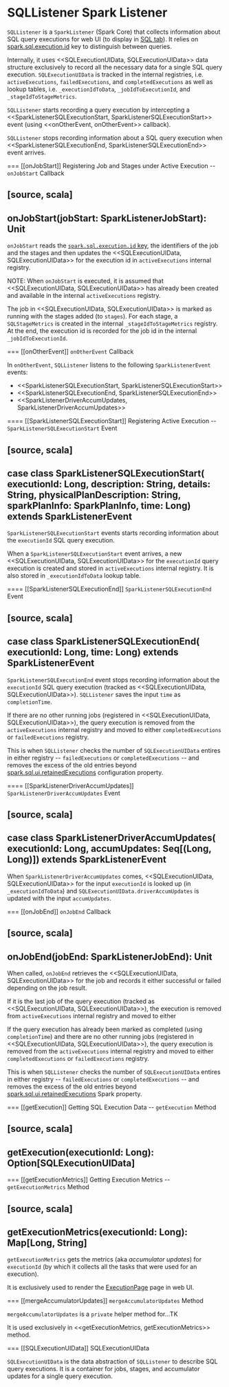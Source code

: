 # SQLListener Spark Listener

`SQLListener` is a `SparkListener` (Spark Core) that collects information about SQL query executions for web UI (to display in [SQL tab](SQLTab.md)). It relies on [spark.sql.execution.id](SQLExecution.md#spark.sql.execution.id) key to distinguish between queries.

Internally, it uses <<SQLExecutionUIData, SQLExecutionUIData>> data structure exclusively to record all the necessary data for a single SQL query execution. `SQLExecutionUIData` is tracked in the internal registries, i.e. `activeExecutions`, `failedExecutions`, and `completedExecutions` as well as lookup tables, i.e. `_executionIdToData`, `_jobIdToExecutionId`, and `_stageIdToStageMetrics`.

`SQLListener` starts recording a query execution by intercepting a <<SparkListenerSQLExecutionStart, SparkListenerSQLExecutionStart>> event (using <<onOtherEvent, onOtherEvent>> callback).

`SQLListener` stops recording information about a SQL query execution when <<SparkListenerSQLExecutionEnd, SparkListenerSQLExecutionEnd>> event arrives.

=== [[onJobStart]] Registering Job and Stages under Active Execution -- `onJobStart` Callback

[source, scala]
----
onJobStart(jobStart: SparkListenerJobStart): Unit
----

`onJobStart` reads the [`spark.sql.execution.id` key](SQLExecution.md#spark.sql.execution.id), the identifiers of the job and the stages and then updates the <<SQLExecutionUIData, SQLExecutionUIData>> for the execution id in `activeExecutions` internal registry.

NOTE: When `onJobStart` is executed, it is assumed that <<SQLExecutionUIData, SQLExecutionUIData>> has already been created and available in the internal `activeExecutions` registry.

The job in <<SQLExecutionUIData, SQLExecutionUIData>> is marked as running with the stages added (to `stages`). For each stage, a `SQLStageMetrics` is created in the internal `_stageIdToStageMetrics` registry. At the end, the execution id is recorded for the job id in the internal `_jobIdToExecutionId`.

=== [[onOtherEvent]] `onOtherEvent` Callback

In `onOtherEvent`, `SQLListener` listens to the following `SparkListenerEvent` events:

* <<SparkListenerSQLExecutionStart, SparkListenerSQLExecutionStart>>
* <<SparkListenerSQLExecutionEnd, SparkListenerSQLExecutionEnd>>
* <<SparkListenerDriverAccumUpdates, SparkListenerDriverAccumUpdates>>

==== [[SparkListenerSQLExecutionStart]] Registering Active Execution -- `SparkListenerSQLExecutionStart` Event

[source, scala]
----
case class SparkListenerSQLExecutionStart(
  executionId: Long,
  description: String,
  details: String,
  physicalPlanDescription: String,
  sparkPlanInfo: SparkPlanInfo,
  time: Long)
extends SparkListenerEvent
----

`SparkListenerSQLExecutionStart` events starts recording information about the `executionId` SQL query execution.

When a `SparkListenerSQLExecutionStart` event arrives, a new <<SQLExecutionUIData, SQLExecutionUIData>> for the `executionId` query execution is created and stored in `activeExecutions` internal registry. It is also stored in `_executionIdToData` lookup table.

==== [[SparkListenerSQLExecutionEnd]] `SparkListenerSQLExecutionEnd` Event

[source, scala]
----
case class SparkListenerSQLExecutionEnd(
  executionId: Long,
  time: Long)
extends SparkListenerEvent
----

`SparkListenerSQLExecutionEnd` event stops recording information about the `executionId` SQL query execution (tracked as <<SQLExecutionUIData, SQLExecutionUIData>>). `SQLListener` saves the input `time` as `completionTime`.

If there are no other running jobs (registered in <<SQLExecutionUIData, SQLExecutionUIData>>), the query execution is removed from the `activeExecutions` internal registry and moved to either `completedExecutions` or `failedExecutions` registry.

This is when `SQLListener` checks the number of `SQLExecutionUIData` entires in either registry -- `failedExecutions` or `completedExecutions` -- and removes the excess of the old entries beyond [spark.sql.ui.retainedExecutions](configuration-properties.md#spark.sql.ui.retainedExecutions) configuration property.

==== [[SparkListenerDriverAccumUpdates]] `SparkListenerDriverAccumUpdates` Event

[source, scala]
----
case class SparkListenerDriverAccumUpdates(
  executionId: Long,
  accumUpdates: Seq[(Long, Long)])
extends SparkListenerEvent
----

When `SparkListenerDriverAccumUpdates` comes, <<SQLExecutionUIData, SQLExecutionUIData>> for the input `executionId` is looked up (in `_executionIdToData`) and `SQLExecutionUIData.driverAccumUpdates` is updated with the input `accumUpdates`.

=== [[onJobEnd]] `onJobEnd` Callback

[source, scala]
----
onJobEnd(jobEnd: SparkListenerJobEnd): Unit
----

When called, `onJobEnd` retrieves the <<SQLExecutionUIData, SQLExecutionUIData>> for the job and records it either successful or failed depending on the job result.

If it is the last job of the query execution (tracked as <<SQLExecutionUIData, SQLExecutionUIData>>), the execution is removed from `activeExecutions` internal registry and moved to either

If the query execution has already been marked as completed (using `completionTime`) and there are no other running jobs (registered in <<SQLExecutionUIData, SQLExecutionUIData>>), the query execution is removed from the `activeExecutions` internal registry and moved to either `completedExecutions` or `failedExecutions` registry.

This is when `SQLListener` checks the number of `SQLExecutionUIData` entires in either registry -- `failedExecutions` or `completedExecutions` -- and removes the excess of the old entries beyond [spark.sql.ui.retainedExecutions](configuration-properties.md#spark.sql.ui.retainedExecutions) Spark property.

=== [[getExecution]] Getting SQL Execution Data -- `getExecution` Method

[source, scala]
----
getExecution(executionId: Long): Option[SQLExecutionUIData]
----

=== [[getExecutionMetrics]] Getting Execution Metrics -- `getExecutionMetrics` Method

[source, scala]
----
getExecutionMetrics(executionId: Long): Map[Long, String]
----

`getExecutionMetrics` gets the metrics (aka _accumulator updates_) for `executionId` (by which it collects all the tasks that were used for an execution).

It is exclusively used to render the [ExecutionPage](SQLTab.md#ExecutionPage) page in web UI.

=== [[mergeAccumulatorUpdates]] `mergeAccumulatorUpdates` Method

`mergeAccumulatorUpdates` is a `private` helper method for...TK

It is used exclusively in <<getExecutionMetrics, getExecutionMetrics>> method.

=== [[SQLExecutionUIData]] SQLExecutionUIData

`SQLExecutionUIData` is the data abstraction of `SQLListener` to describe SQL query executions. It is a container for jobs, stages, and accumulator updates for a single query execution.
